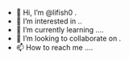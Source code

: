 - 👋 Hi, I’m @lifish0 .
- 👀 I’m interested in ..
- 🌱 I’m currently learning ....
- 💞️ I’m looking to collaborate on .
- 📫 How to reach me ....

<!---
lifish0/lifish0 is a ✨ special ✨ repository because its `README.md` (this file) appears on your GitHub profile.
You can click the Preview link to take a look at your changes.
--->
